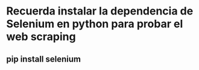 # Recuerda instalar la dependencia de Selenium en python para probar el web scraping

## pip install selenium